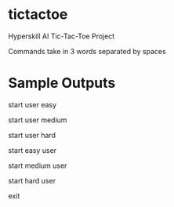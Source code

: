 # tictactoe
Hyperskill AI Tic-Tac-Toe Project

Commands take in 3 words separated by spaces

# Sample Outputs
start user easy

start user medium

start user hard

start easy user

start medium user

start hard user

exit
